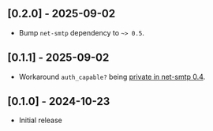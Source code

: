 ## [0.2.0] - 2025-09-02

- Bump `net-smtp` dependency to `~> 0.5`.

## [0.1.1] - 2025-09-02

- Workaround `auth_capable?` being [private in net-smtp 0.4](https://github.com/bak1an/net-smtp-auth_ntlm/issues/1).

## [0.1.0] - 2024-10-23

- Initial release
